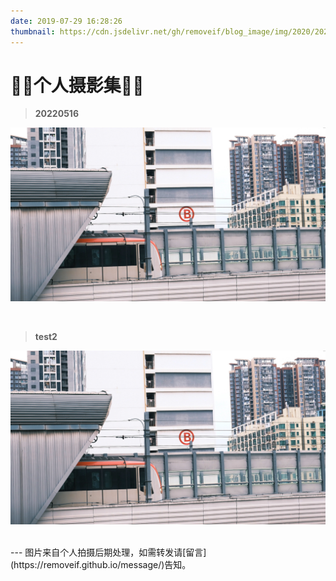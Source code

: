 ```yaml
---
date: 2019-07-29 16:28:26
thumbnail: https://cdn.jsdelivr.net/gh/removeif/blog_image/img/2020/20201030170940.png
---
```

# 🎈🎈个人摄影集🎈🎈

> **20220516**
<div class="justified-gallery">

![地铁](./train.jpg)
</div>

<br>

> **test2**
<div class="justified-gallery">

![唐艺昕](./train.jpg)
</div>

<br>
---
图片来自个人拍摄后期处理，如需转发请[留言](https://removeif.github.io/message/)告知。
